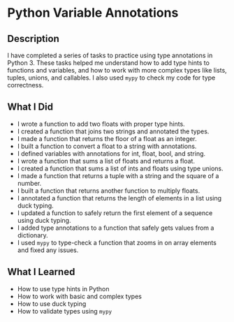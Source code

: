 # Python Variable Annotations

## Description

I have completed a series of tasks to practice using type annotations in Python 3. These tasks helped me understand how to add type hints to functions and variables, and how to work with more complex types like lists, tuples, unions, and callables. I also used `mypy` to check my code for type correctness.

## What I Did

* I wrote a function to add two floats with proper type hints.
* I created a function that joins two strings and annotated the types.
* I made a function that returns the floor of a float as an integer.
* I built a function to convert a float to a string with annotations.
* I defined variables with annotations for int, float, bool, and string.
* I wrote a function that sums a list of floats and returns a float.
* I created a function that sums a list of ints and floats using type unions.
* I made a function that returns a tuple with a string and the square of a number.
* I built a function that returns another function to multiply floats.
* I annotated a function that returns the length of elements in a list using duck typing.
* I updated a function to safely return the first element of a sequence using duck typing.
* I added type annotations to a function that safely gets values from a dictionary.
* I used `mypy` to type-check a function that zooms in on array elements and fixed any issues.

## What I Learned

* How to use type hints in Python
* How to work with basic and complex types
* How to use duck typing
* How to validate types using `mypy`
